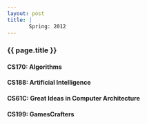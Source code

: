 ```yaml
---
layout: post
title: |
       Spring: 2012
---
```


### {{ page.title }}

#### CS170: Algorithms

#### CS188: Artificial Intelligence

#### CS61C: Great Ideas in Computer Architecture

#### CS199: GamesCrafters
